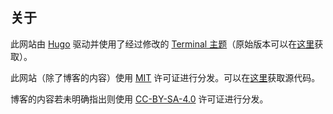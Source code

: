 ## 关于

此网站由 [Hugo](http://gohugo.io) 驱动并使用了经过修改的 [Terminal 主题](https://git.nkid00.name/NKID00/hugo-theme-terminal)（原始版本可以在[这里](https://github.com/panr/hugo-theme-terminal)获取）。

此网站（除了博客的内容）使用 [MIT](https://git.nkid00.name/NKID00/journal.nkid00.name/src/branch/master/LICENSE-MIT) 许可证进行分发。可以在[这里](https://git.nkid00.name/NKID00/journal.nkid00.name)获取源代码。

博客的内容若未明确指出则使用 [CC-BY-SA-4.0](https://git.nkid00.name/NKID00/journal.nkid00.name/src/branch/master/LICENSE-CC) 许可证进行分发。